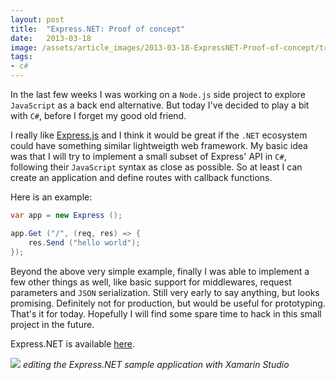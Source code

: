 ```yaml
---
layout: post
title:  "Express.NET: Proof of concept"
date:   2013-03-18
image: /assets/article_images/2013-03-18-ExpressNET-Proof-of-concept/train.jpg
tags:
- c#
---
```



In the last few weeks I was working on a `Node.js` side project to explore `JavaScript` as a back end alternative. But today I've decided to play a bit with `C#`, before I forget my good old friend.

I really like [Express.js](http://expressjs.com) and I think it would be great if the `.NET` ecosystem could have something similar lightweigth web framework. My basic idea was that I will try to implement a small subset of Express' API in `C#`, following their `JavaScript` syntax as close as possible. So at least I can create an application and define routes with callback functions.

Here is an example:

```csharp
var app = new Express ();

app.Get ("/", (req, res) => {
    res.Send ("hello world");
});
```

Beyond the above very simple example, finally I was able to implement a few other things as well, like basic support for middlewares, request parameters and `JSON` serialization. Still very early to say anything, but looks promising. Definitely not for production, but would be useful for prototyping. That's it for today. Hopefully I will find some spare time to hack in this small project in the future.

Express.NET is available [here](https://github.com/speier/expressnet).

![](http://s3.kalmanspeier.com/blog/expressnet_editing_xs.png)
*editing the Express.NET sample application with Xamarin Studio*
